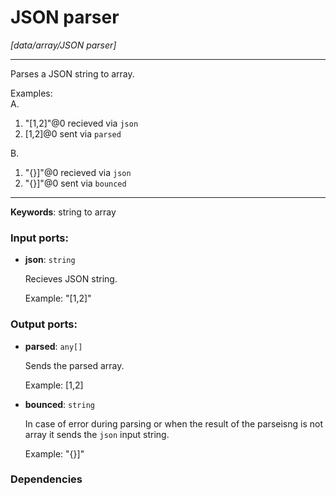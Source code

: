 # JSON parser

_[data/array/JSON parser]_

---

Parses a JSON string to  array.  
  
Examples:  
A.  
1. "[1,2]"@0 recieved via `json`  
2. [1,2]@0 sent via `parsed`  
  
B.  
1. "{}]"@0 recieved via `json`  
2. "{}]"@0 sent via `bounced`  

---

__Keywords__: string to array

### Input ports:

* __json__: ` string `

    Recieves JSON string.
    
    Example:
    "[1,2]"

### Output ports:

* __parsed__: ` any[] `

    Sends the parsed array.
    
    Example:
    [1,2]


* __bounced__: ` string `

    In case of error during parsing or when the result of the parseisng is not array it sends the `json` input string.
    
    Example:
    "{}]"

### Dependencies




